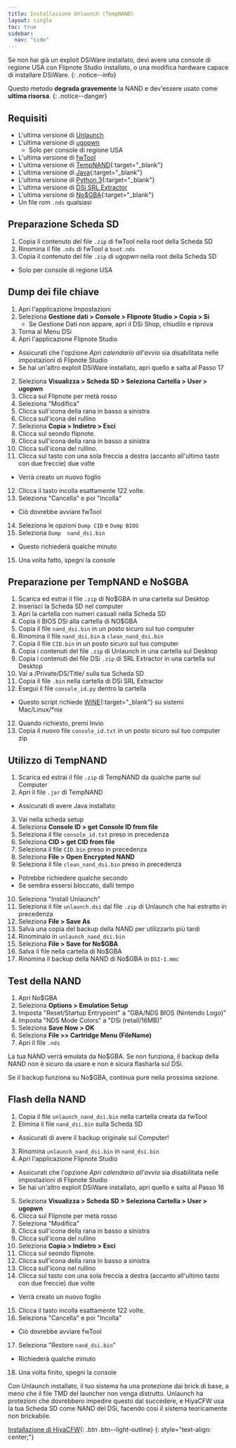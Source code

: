 ```yaml
---
title: Installazione Unlaunch (TempNAND)
layout: single
toc: true
sidebar:
  nav: "side"
---
```


Se non hai già un exploit DSiWare installato, devi avere una console di regione USA con Flipnote Studio installato, o una modifica hardware capace di installare DSiWare.
{: .notice--info}

Questo metodo **degrada gravemente** la NAND e dev'essere usato come **ultima risorsa**.
{: .notice--danger}

## Requisiti

- L'ultima versione di [Unlaunch](http://problemkaputt.de/unlaunch.zip)
- L'ultima versione di [ugopwn](/assets/files/ugopwn.zip)
  - Solo per console di regione USA
- L'ultima versione di [fwTool](/assets/files/fwTool_1.6.zip)
- L'ultima versione di [TempNAND](https://github.com/ThisIsDaAccount/TempNand/releases/latest){:target="_blank"}
- L'ultima versione di [Java](https://java.com/en/download/){:target="_blank"}
- L'ultima versione di [Python 3](https://www.python.org/downloads/){:target="_blank"}
- L'ultima versione di [DSi SRL Extractor](/assets/files/dsi_srl_extract.zip)
- L'ultima versione di [No$GBA](http://problemkaputt.de/gba.htm){:target="_blank"}
- Un file rom `.nds` qualsiasi

## Preparazione Scheda SD

1. Copia il contenuto del file `.zip` di fwTool nella root della Scheda SD
2. Rinomina il file `.nds` di fwTool a `boot.nds`
3. Copia il contenuto del file `.zip` di ugopwn nella root della Scheda SD
  - Solo per console di regione USA

## Dump dei file chiave

1. Apri l'applicazione Impostazioni
2. Seleziona **Gestione dati > Console > Flipnote Studio > Copia > Sì**
	- Se Gestione Dati non appare, apri il DSi Shop, chiudilo e riprova
3. Torna al Menu DSi
1. Apri l'applicazione Flipnote Studio
  - Assicurati che l'opzione *Apri calendario all'avvio* sia disabilitata nelle impostazioni di Flipnote Studio
  - Se hai un'altro exploit DSiWare installato, apri quello e salta al Passo 17
2. Seleziona **Visualizza > Scheda SD > Seleziona Cartella > User > ugopwn**
3. Clicca sul Flipnote per metà rosso
4. Seleziona "Modifica"
5. Clicca sull'icona della rana in basso a sinistra
6. Clicca sull'icona del rullino
7. Seleziona **Copia > Indietro > Esci**
8. Clicca sul seondo flipnote.
9. Clicca sull'icona della rana in basso a sinistra
10. Clicca sull'icona del rullino.
11. Clicca sul tasto con una sola freccia a destra (accanto all'ultimo tasto con due freccie) due volte
  - Verrà creato un nuovo foglio
12. Clicca il tasto incolla esattamente 122 volte.
13. Seleziona "Cancella" e poi "Incolla"
  - Ciò dovrebbe avviare fwTool
14. Seleziona le opzioni `Dump CID` e `Dump BIOS`
15. Seleziona `Dump  nand_dsi.bin`
  - Questo richiederà qualche minuto
15. Una volta fatto, spegni la console

## Preparazione per TempNAND e No$GBA

1. Scarica ed estrai il file `.zip` di No$GBA in una cartella sul Desktop
2. Inserisci la Scheda SD nel computer
3. Apri la cartella con numeri casuali nella Scheda SD
4. Copia il BIOS DSi alla cartella di NO$GBA
4. Copia il file `nand_dsi.bin` in un posto sicuro sul tuo computer
5. Rinomina il file `nand_dsi.bin` a `clean_nand_dsi.bin`
6. Copia il file `CID.bin` in un posto sicuro sul tuo computer
7. Copia i contenuti del file `.zip` di Unlaunch in una cartella sul Desktop
8. Copia i contenuti del file DSi `.zip` di SRL Extractor in una cartella sul Desktop
9. Vai a /Private/DS/Title/ sulla tua Scheda SD
10. Copia il file `.bin` nella cartella di DSi SRL Extractor
11. Esegui il file `console_id.py` dentro la cartella
  - Questo script richiede [WINE](https://www.winehq.org/){:target="_blank"} su sistemi Mac/Linux/*nix
12. Quando richiesto, premi Invio
13. Copia il nuovo file `console_id.txt` in un posto sicuro sul tuo computer
zip
## Utilizzo di TempNAND

1. Scarica ed estrai il file `.zip` di TempNAND da qualche parte sul Computer
2. Apri il file `.jar` di TempNAND
  - Assicurati di avere Java installato
3. Vai nella scheda setup
4. Seleziona **Console ID > get Console ID from file**
5. Seleziona il file `console_id.txt` preso in precedenza
6. Seleziona **CID > get CID from file**
7. Seleziona il file `CID.bin` preso in precedenza
8. Seleziona **File > Open Encrypted NAND**
9. Seleziona il file `clean_nand_dsi.bin` preso in precedenza
  - Potrebbe richiedere qualche secondo
  - Se sembra essersi bloccato, dalli tempo
10. Seleziona "Install Unlaunch"
11. Seleziona il file `unlaunch.dsi` dal file `.zip` di Unlaunch che hai estratto in precedenza
12. Seleziona **File > Save As**
13. Salva una copia del backup della NAND per utilizzarlo più tardi
14. Rinominalo in `unlaunch_nand_dsi.bin`
15. Seleziona **File > Save for No$GBA**
16. Salva il file nella cartella di No$GBA
17. Rinomina il backup della NAND di No$GBA in `DSI-1.mmc`

## Test della NAND

1. Apri No$GBA
2. Seleziona **Options > Emulation Setup**
3. Imposta "Reset/Startup Entrypoint" a "GBA/NDS BIOS (Nintendo Logo)"
4. Imposta "NDS Mode Colors" a "DSi (retail/16MB)"
5. Seleziona **Save Now > OK**
6. Seleziona **File >> Cartridge Menu (FileName)**
7. Apri il file `.nds`

La tua NAND verrà emulata da No$GBA. Se non funziona, il backup della NAND non è sicuro da usare e non è sicura flasharla sul DSi.

Se il backup funziona su No$GBA, continua pure nella prossima sezione.

## Flash della NAND

1. Copia il file `unlaunch_nand_dsi.bin` nella cartella creata da fwTool
2. Elimina il file `nand_dsi.bin` sulla Scheda SD
  - Assicurati di avere il backup originale sul Computer!
3. Rinomina `unlaunch_nand_dsi.bin` in `nand_dsi.bin`
4. Apri l'applicazione Flipnote Studio
  - Assicurati che l'opzione *Apri calendario all'avvio* sia disabilitata nelle impostazioni di Flipnote Studio
  - Se hai un'altro exploit DSiWare installato, apri quello e salta al Passo 16
5. Seleziona **Visualizza > Scheda SD > Seleziona Cartella > User > ugopwn**
6. Clicca sul Flipnote per metà rosso
7. Seleziona "Modifica"
8. Clicca sull'icona della rana in basso a sinistra
9. Clicca sull'icona del rullino
10. Seleziona **Copia > Indietro > Esci**
11. Clicca sul seondo flipnote.
12. Clicca sull'icona della rana in basso a sinistra
13. Clicca sull'icona nel rullino
14. Clicca sul tasto con una sola freccia a destra (accanto all'ultimo tasto con due freccie) due volte
  - Verrà creato un nuovo foglio
15. Clicca il tasto incolla esattamente 122 volte.
16. Seleziona "Cancella" e poi "Incolla"
  - Ciò dovrebbe avviare fwTool
17. Seleziona "Restore `nand_dsi.bin`"
  - Richiederà qualche minuto
18. Una volta finito, spegni la console

Con Unlaunch installato, il tuo sistema ha una protezione dai brick di base, a meno che il file TMD del launcher non venga distrutto. Unlaunch ha protezioni che dovrebbero impedire questo dal succedere, e HiyaCFW usa la tua Scheda SD come NAND del DSi, facendo così il sistema teoricamente non brickabile.

[Installazione di HiyaCFW](/guide/installing-hiyacfw){: .btn .btn--light-outline}
{: style="text-align: center;"}
